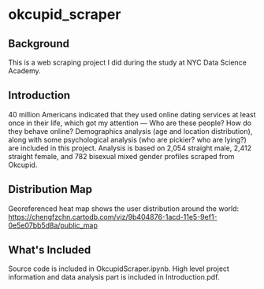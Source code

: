 # okcupid_scraper

## Background
This is a web scraping project I did during the study at NYC Data Science Academy.

## Introduction  
40 million Americans indicated that they used online dating services at least once in their life, which got my attention — Who are these people? How do they behave online? Demographics analysis (age and location distribution), along with some psychological analysis (who are pickier? who are lying?) are included in this project. Analysis is based on 2,054 straight male, 2,412 straight female, and 782 bisexual mixed gender profiles scraped from Okcupid.

## Distribution Map
Georeferenced heat map shows the user distribution around the world:
https://chengfzchn.cartodb.com/viz/9b404876-1acd-11e5-9ef1-0e5e07bb5d8a/public_map

## What's Included
Source code is included in OkcupidScraper.ipynb.
High level project information and data analysis part is included in Introduction.pdf.
